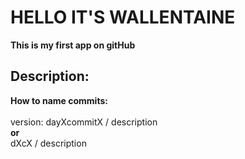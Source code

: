 <h1>HELLO IT'S WALLENTAINE</h1>
<b>This is my first app on gitHub</b>
<br/>
<h2>Description: </h2>
<b>How to name commits:</b>
<br/>
<br/>
<span>version: dayXcommitX / description</span>
<br/>
<b>or</b>
<br/>
<span>dXcX / description</span>
<br/>
